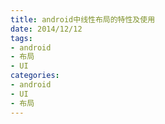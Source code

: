 ```yaml
---
title: android中线性布局的特性及使用
date: 2014/12/12
tags:
- android
- 布局
- UI
categories:
- android
- UI
- 布局
---
```

